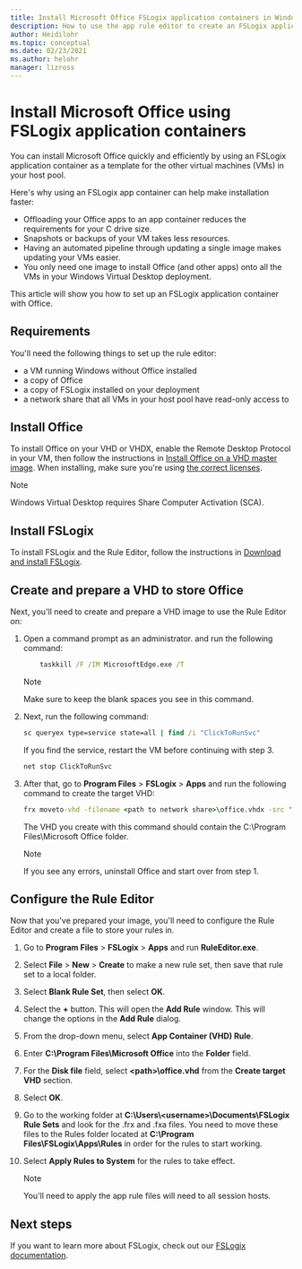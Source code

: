 ```yaml
---
title: Install Microsoft Office FSLogix application containers in Windows Virtual Desktop - Azure
description: How to use the app rule editor to create an FSLogix application container with Office in Windows Virtual Desktop.
author: Heidilohr
ms.topic: conceptual
ms.date: 02/23/2021
ms.author: helohr
manager: lizross
---
```

# Install Microsoft Office using FSLogix application containers

You can install Microsoft Office quickly and efficiently by using an FSLogix application container as a template for the other virtual machines (VMs) in your host pool.

Here's why using an FSLogix app container can help make installation faster:

- Offloading your Office apps to an app container reduces the requirements for your C drive size.
- Snapshots or backups of your VM takes less resources.
- Having an automated pipeline through updating a single image makes updating your VMs easier.
- You only need one image to install Office (and other apps) onto all the VMs in your Windows Virtual Desktop deployment.

This article will show you how to set up an FSLogix application container with Office.

## Requirements

You'll need the following things to set up the rule editor:

- a VM running Windows without Office installed
- a copy of Office
- a copy of FSLogix installed on your deployment
- a network share that all VMs in your host pool have read-only access to

## Install Office

To install Office on your VHD or VHDX, enable the Remote Desktop Protocol in your VM, then follow the instructions in [Install Office on a VHD master image](install-office-on-wvd-master-image.md). When installing, make sure you're using [the correct licenses](overview.md#requirements).

>[!NOTE]
>Windows Virtual Desktop requires Share Computer Activation (SCA).

## Install FSLogix

To install FSLogix and the Rule Editor, follow the instructions in [Download and install FSLogix](/fslogix/install-ht).

## Create and prepare a VHD to store Office

Next, you'll need to create and prepare a VHD image to use the Rule Editor on:

1. Open a command prompt as an administrator. and run the following command:

    ```cmd
 	    taskkill /F /IM MicrosoftEdge.exe /T
    ```

    >[!NOTE]
    > Make sure to keep the blank spaces you see in this command.

2. Next, run the following command:

    ```cmd
    sc queryex type=service state=all | find /i "ClickToRunSvc"
    ```
    
   If you find the service, restart the VM before continuing with step 3.

    ```cmd
    net stop ClickToRunSvc
    ```

3. After that, go to **Program Files** > **FSLogix** > **Apps** and run the following command to create the target VHD:

    ```cmd
    frx moveto-vhd -filename <path to network share>\office.vhdx -src "C:\Program Files\Microsoft Office" -size-mbs 5000 
    ```

    The VHD you create with this command should contain the C:\\Program Files\\Microsoft Office folder.

    >[!NOTE]
    >If you see any errors, uninstall Office and start over from step 1.

## Configure the Rule Editor

Now that you've prepared your image, you'll need to configure the Rule Editor and create a file to store your rules in.

1. Go to **Program Files** > **FSLogix** > **Apps** and run **RuleEditor.exe**.

2. Select **File** > **New** > **Create** to make a new rule set, then save that rule set to a local folder.

3. Select **Blank Rule Set**, then select **OK**.

4. Select the **+** button. This will open the **Add Rule** window. This will change the options in the **Add Rule** dialog.

5. From the drop-down menu, select **App Container (VHD) Rule**.

6. Enter **C:\\Program Files\\Microsoft Office** into the **Folder** field.

7. For the **Disk file** field, select **\<path\>\\office.vhd** from the **Create target VHD** section.

8. Select **OK**.

9. Go to the working folder at **C:\\Users\\\<username\>\\Documents\\FSLogix Rule Sets** and look for the .frx and .fxa files. You need to move these files to the Rules folder located at **C:\\Program Files\\FSLogix\\Apps\\Rules** in order for the rules to start working.

10. Select **Apply Rules to System** for the rules to take effect.

     >[!NOTE]
     > You'll need to apply the app rule files will need to all session hosts.

## Next steps

If you want to learn more about FSLogix, check out our [FSLogix documentation](/fslogix/).